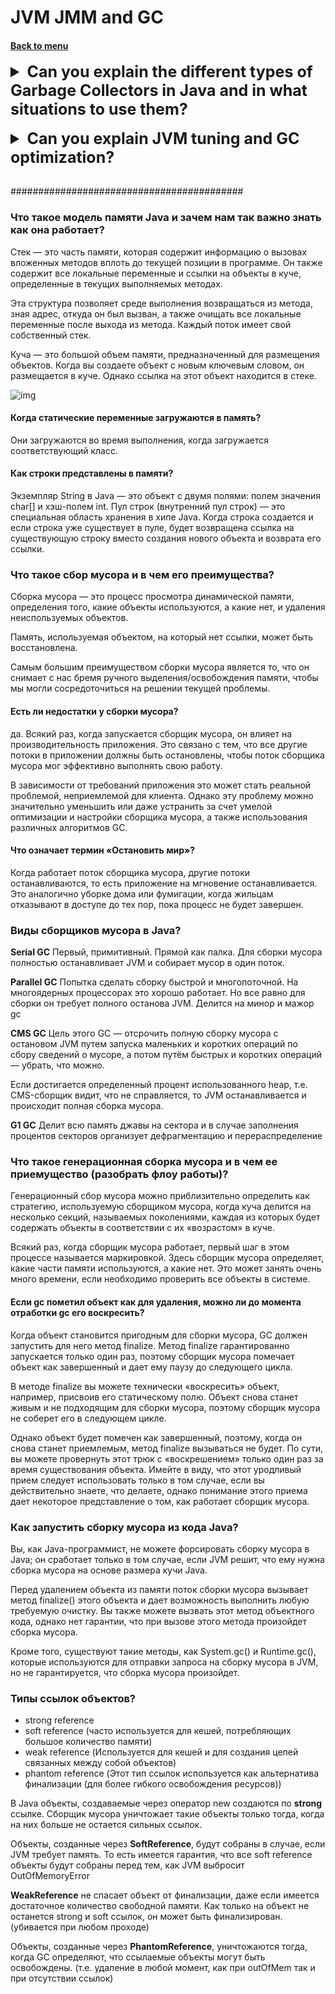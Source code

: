 <h1>JVM JMM and GC</h1> 
<h4> 

[Back to menu](..%2FMenu.md)

</h4>

[//]: # (Can you explain the different types of Garbage Collectors in Java 
        and in what situations to use them?)
<details>
    <summary style="font-size: 25px;">
        <b>
            Can you explain the different types of Garbage Collectors in Java 
            and in what situations to use them?
        </b>
    </summary>
<br>

Java provides several different Garbage Collectors,
each designed to meet different performance or resource requirements.
The four primary Garbage Collectors are the Serial Garbage Collector,
Parallel Garbage Collector, CMS (Concurrent Mark Sweep),
and G1 (Garbage-First).

1. Serial Garbage Collector: This uses a single thread for garbage collection.
   When it runs, it stops all application threads.
   The Serial GC is the simplest garbage collector and uses
   the Mark-Compact collection method for the Old Generation
   and the Copying method for the Young Generation.
   (After 7 passes transfers from young to old)
    - Use when CPU use is more important than latency

2. Parallel Garbage Collector:
   Similar to the Serial Garbage Collector, the Parallel Garbage Collector
   uses the same Mark-Compact and Copying methods for the Old and Young Generations,
   but it uses multiple threads to speed up the process.
   While it also stops all application threads when a collection occurs,
   the multithreading work makes GC pauses shorter than with the Serial GC.
    - Use in medium to large-sized datasets and pause times are not a concern

3. Concurrent Mark Sweep (CMS) Garbage Collector:
   The CMS Garbage Collector tries to minimize application pauses by
   doing most of its work concurrently with the application threads.
   The collection process involves an initial marking phase
   (where live objects are marked),
   a concurrent marking phase (done at the same time as the application threads
   running),
   a remark phase (where the remaining live objects are marked,
   but this stops all application threads),
   and a concurrent sweep phase (where garbage objects are removed).
    - good choice for applications that require short pauses
      and can share CPU power with the garbage collector

4. G1 Garbage Collector:
   Instead of two large generations (i.e., Young and Old),
   memory is divided into a set of uniformly sized heap regions.
   Uses defragmentation mechanism.
   Less CPU and work time but require more memory because of fragmentation
    - Suitable for applications that require large heaps (>4GB),
      mixed GC pauses of predictable duration, and high throughput

</details>
<br>

[//]: # (Can you explain JVM tuning and GC optimization?)
<details>
    <summary style="font-size: 25px;">
        <b>
         Can you explain JVM tuning and GC optimization?
        </b>
    </summary>
<br>

Java Virtual Machine (JVM) tuning and Garbage Collection (GC)
optimization are advanced tasks that will help Java applications
run more efficiently by managing and making efficient
use of available system resources.

JVM Tuning:

1. Heap Size: You can adjust the maximum and initial size of the
   JVM's memory heap with the `-Xmx` and `-Xms` parameters.

2. Stack Size: The `-Xss` parameter allows you to change the stack size
   for each thread.

3. Young Generation Size: Using the `-Xmn` parameter,
   you can control the size of the young generation heap space.

Garbage Collection Optimization:

1. Selecting a Collector: The JVM includes multiple garbage collectors,
   and different ones are suited to different use cases. The right one for your application depends on your specific
   requirements and the characteristics of your
   application.

2. Adjusting Pauses: The `-XX:MaxGCPauseMillis` parameter allows
   you to control the maximum length of GC pauses.

3. Parallel GC Threads: You can adjust the number of threads
   the parallel garbage collector uses with the `-XX:ParallelGCThreads` parameter.

4. Enable Explicit GC: You can control whether calls to `System.gc()`
   trigger garbage collection with the `-XX:+DisableExplicitGC` parameter.

</details>
<br>

##########################################

### Что такое модель памяти Java и зачем нам так важно знать как она работает?

Стек — это часть памяти, которая содержит информацию о вызовах вложенных методов вплоть
до текущей позиции в программе. Он также содержит все локальные переменные и ссылки на объекты в куче,
определенные в текущих выполняемых методах.

Эта структура позволяет среде выполнения возвращаться из метода, зная адрес,
откуда он был вызван, а также очищать все локальные переменные после выхода из метода.
Каждый поток имеет свой собственный стек.

Куча — это большой объем памяти, предназначенный для размещения объектов.
Когда вы создаете объект с новым ключевым словом, он размещается в куче.
Однако ссылка на этот объект находится в стеке.

![img](https://1.bp.blogspot.com/-IjobuH82T1U/XvJSY5dan4I/AAAAAAAACdk/HHQmUZGodfIB4Ik8XBGxgFHugA-Su3MewCLcBGAsYHQ/s640/java-memory-management-and-garbage-collection-working.jpg)

#### Когда статические переменные загружаются в память?

Они загружаются во время выполнения, когда загружается соответствующий класс.

#### Как строки представлены в памяти?

Экземпляр String в Java — это объект с двумя полями: полем значения char[] и хэш-полем int.
Пул строк (внутренний пул строк) — это специальная область хранения в хипе Java.
Когда строка создается и если строка уже существует в пуле, будет возвращена ссылка на существующую
строку вместо создания нового объекта и возврата его ссылки.

### Что такое сбор мусора и в чем его преимущества?

Сборка мусора — это процесс просмотра динамической памяти, определения того,
какие объекты используются, а какие нет, и удаления неиспользуемых объектов.

Память, используемая объектом, на который нет ссылки, может быть восстановлена.

Самым большим преимуществом сборки мусора является то, что он снимает с нас бремя ручного
выделения/освобождения памяти, чтобы мы могли сосредоточиться на решении текущей проблемы.

#### Есть ли недостатки у сборки мусора?

да. Всякий раз, когда запускается сборщик мусора, он влияет на производительность приложения.
Это связано с тем, что все другие потоки в приложении должны быть остановлены,
чтобы поток сборщика мусора мог эффективно выполнять свою работу.

В зависимости от требований приложения это может стать реальной проблемой, неприемлемой для клиента.
Однако эту проблему можно значительно уменьшить или даже устранить за счет умелой оптимизации
и настройки сборщика мусора, а также использования различных алгоритмов GC.

#### Что означает термин «Остановить мир»?

Когда работает поток сборщика мусора, другие потоки останавливаются,
то есть приложение на мгновение останавливается.
Это аналогично уборке дома или фумигации, когда жильцам отказывают в доступе до тех пор,
пока процесс не будет завершен.

### Виды сборщиков мусора в Java?

**Serial GC**
Первый, примитивный. Прямой как палка. Для сборки мусора полностью останавливает JVM и собирает мусор в один поток.

**Parallel GC**
Попытка сделать сборку быстрой и многопоточной. На многоядерных процессорах это хорошо работает.
Но все равно для сборки он требует полного останова JVM. Делится на минор и мажор gc

**CMS GC**
Цель этого GC — отсрочить полную сборку мусора с остановом JVM путем
запуска маленьких и коротких операций по сбору сведений о мусоре,
а потом путём быстрых и коротких операций — убрать, что можно.

Если достигается определенный процент использованного heap, т.е. CMS-сборщик видит,
что не справляется, то JVM останавливается и происходит полная сборка мусора.

**G1 GC**
Делит всю память джавы на сектора и в случае заполнения процентов секторов организует дефрагментацию и перераспределение

### Что такое генерационная сборка мусора и в чем ее приемущество (разобрать флоу работы)?

Генерационный сбор мусора можно приблизительно определить как стратегию,
используемую сборщиком мусора, когда куча делится на несколько секций,
называемых поколениями, каждая из которых будет содержать объекты в соответствии с их «возрастом» в куче.

Всякий раз, когда сборщик мусора работает, первый шаг в этом процессе называется маркировкой.
Здесь сборщик мусора определяет, какие части памяти используются, а какие нет.
Это может занять очень много времени, если необходимо проверить все объекты в системе.

#### Если gc пометил объект как для удаления, можно ли до момента отработки gc его воскресить?

Когда объект становится пригодным для сборки мусора, GC должен запустить для него метод finalize.
Метод finalize гарантированно запускается только один раз, поэтому сборщик мусора помечает объект
как завершенный и дает ему паузу до следующего цикла.

В методе finalize вы можете технически «воскресить» объект, например,
присвоив его статическому полю.
Объект снова станет живым и не подходящим для сборки мусора,
поэтому сборщик мусора не соберет его в следующем цикле.

Однако объект будет помечен как завершенный, поэтому,
когда он снова станет приемлемым, метод finalize вызываться не будет.
По сути, вы можете провернуть этот трюк с «воскрешением» только один раз за время существования объекта.
Имейте в виду, что этот уродливый прием следует использовать только в том случае,
если вы действительно знаете, что делаете, однако понимание этого приема дает некоторое представление о том,
как работает сборщик мусора.

### Как запустить сборку мусора из кода Java?

Вы, как Java-программист, не можете форсировать сборку мусора в Java;
он сработает только в том случае, если JVM решит, что ему нужна сборка мусора на основе размера кучи Java.

Перед удалением объекта из памяти поток сборки мусора вызывает метод finalize()
этого объекта и дает возможность выполнить любую требуемую очистку.
Вы также можете вызвать этот метод объектного кода, однако нет гарантии,
что при вызове этого метода произойдет сборка мусора.

Кроме того, существуют такие методы, как System.gc() и Runtime.gc(),
которые используются для отправки запроса на сборку мусора в JVM, но не гарантируется,
что сборка мусора произойдет.

### Типы ссылок объектов?

- strong reference
- soft reference    (часто используется для кешей, потребляющих большое количество памяти)
- weak reference    (Используется для кешей и для создания цепей связанных между собой объектов)
- phantom reference (Этот тип ссылок используется как альтернатива финализации (для более гибкого освобождения
  ресурсов))

В Java объекты, создаваемые через оператор new создаются по **strong** ссылке.
Сборщик мусора уничтожает такие объекты только тогда, когда на них больше не остается сильных ссылок.

Объекты, созданные через **SoftReference**, будут собраны в случае, если JVM требует память.
То есть имеется гарантия, что все soft reference объекты будут собраны перед тем,
как JVM выбросит OutOfMemoryError

**WeakReference** не спасает объект от финализации, даже если имеется достаточное количество свободной памяти.
Как только на объект не останется strong и soft ссылок, он может быть финализирован.
(убивается при любом проходе)

Объекты, созданные через **PhantomReference**, уничтожаются тогда, когда GC определяют,
что ссылаемые объекты могут быть освобождены.
(т.е. удаление в любой момент, как при outOfMem так и при отсутствии ссылок)







